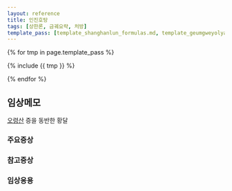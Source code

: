 ```yaml
---
layout: reference
title: 인진호탕
tags: [상한론, 금궤요략, 처방]
template_pass: [template_shanghanlun_formulas.md, template_geumgweyolyag_formulas.md, template_etc_formulas.md]
---
```



{% for tmp in page.template_pass %}

{% include {{ tmp }} %}

{% endfor %}

## 임상메모

[오령산]({{site.formulaurl}}/오령산) 증을 동반한 황달


### 주요증상


### 참고증상

### 임상응용
